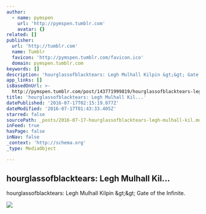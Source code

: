 ```yaml
---
author:
  - name: pymspen
    url: 'http://pymspen.tumblr.com'
    avatar: {}
related: []
publisher:
  url: 'http://tumblr.com'
  name: Tumblr
  favicon: 'http://pymspen.tumblr.com/favicon.ico'
  domain: pymspen.tumblr.com
keywords: []
description: 'hourglassofblacktears: Legh Mulhall Kilpin &gt;&gt; Gate of the Infinite.'
app_links: []
isBasedOnUrl: >-
  http://pymspen.tumblr.com/post/143771999819/hourglassofblacktears-legh-mulhall-kilpin
title: 'hourglassofblacktears: Legh Mulhall Kil...'
datePublished: '2016-07-17T02:15:19.077Z'
dateModified: '2016-07-17T01:43:33.405Z'
starred: false
sourcePath: _posts/2016-07-17-hourglassofblacktears-legh-mulhall-kil.md
inFeed: true
hasPage: false
inNav: false
_context: 'http://schema.org'
_type: MediaObject

---
```

<article style=""><h1>hourglassofblacktears: Legh Mulhall Kil...</h1><p>hourglassofblacktears: Legh Mulhall Kilpin &amp;gt;&amp;gt; Gate of the Infinite.</p><img src="http://66.media.tumblr.com/1ea764582fa0c599f4a2e2e3d0363898/tumblr_o3g146l9E51unv2uco1_500.jpg" /></article>